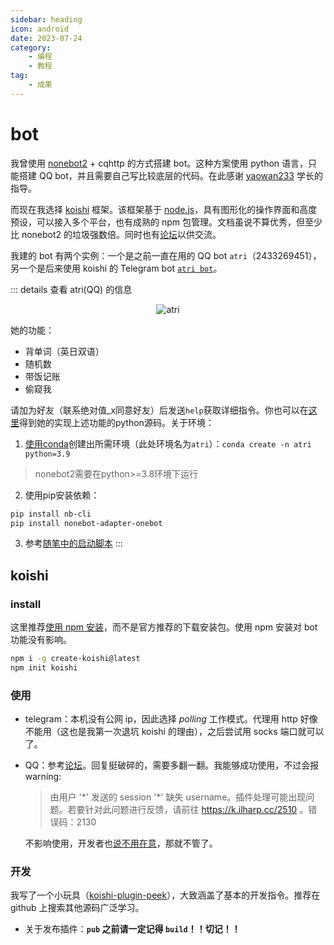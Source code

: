 ```yaml
---
sidebar: heading
icon: android
date: 2023-07-24
category:
    - 编程
    - 教程
tag:
    - 成果
---
```


# bot
我曾使用 [nonebot2](https://nonebot.dev/) + cqhttp 的方式搭建 bot。这种方案使用 python 语言，只能搭建 QQ bot，并且需要自己写比较底层的代码。在此感谢 [yaowan233](https://github.com/yaowan233) 学长的指导。

而现在我选择 [koishi](https://koishi.chat/zh-CN/) 框架。该框架基于 [node.js](./nodejs.md)，具有图形化的操作界面和高度预设，可以接入多个平台，也有成熟的 npm 包管理。文档虽说不算优秀，但至少比 nonebot2 的垃圾强数倍。同时也有[论坛](https://forum.koishi.xyz/)以供交流。

我建的 bot 有两个实例：一个是之前一直在用的 QQ bot `atri`（2433269451），另一个是后来使用 koishi 的 Telegram bot [`atri bot`](https://t.me/atri_absx_bot)。

::: details 查看 atri(QQ) 的信息
<div style="text-align: center;" class="image40">
<img alt="atri" src="https://cdn.staticaly.com/gh/lxl66566/lxl66566.github.io/images/farraginous/atri/atri.jpg"/>
</div>

她的功能：
* 背单词（英日双语）
* 随机数
* 带饭记账
* 偷窥我

请加为好友（联系绝对值_x同意好友）后发送`help`获取详细指令。你也可以在[这里](https://github.com/lxl66566/primary-atri-bot-plugins)得到她的实现上述功能的python源码。关于环境：
1. [使用conda](../coding/python.md#创建环境)创建出所需环境（此处环境名为`atri`）：`conda create -n atri python=3.9`
> nonebot2需要在python>=3.8环境下运行
2. 使用pip安装依赖：
```sh
pip install nb-cli
pip install nonebot-adapter-onebot
```
3. 参考[随笔中的启动脚本](../essay.md#_20220506)
:::
## koishi
### install
这里推荐[使用 npm 安装](https://koishi.chat/zh-CN/manual/starter/boilerplate.html)，而不是官方推荐的下载安装包。使用 npm 安装对 bot 功能没有影响。
```sh
npm i -g create-koishi@latest
npm init koishi
```
### 使用
* telegram：本机没有公网 ip，因此选择 *polling* 工作模式。代理用 http 好像不能用（这也是我第一次退坑 koishi 的理由），之后尝试用 socks 端口就可以了。
* QQ：参考[论坛](https://forum.koishi.xyz/t/topic/2502)。回复挺破碎的，需要多翻一翻。我能够成功使用，不过会报 warning:
    > 由用户 '\*' 发送的 session '\*' 缺失 username。插件处理可能出现问题。若要针对此问题进行反馈，请前往 https://k.ilharp.cc/2510 。错误码：2130

    不影响使用，开发者也[说不用在意](https://forum.koishi.xyz/t/topic/2510/154)，那就不管了。
### 开发
我写了一个小玩具（[koishi-plugin-peek](https://github.com/lxl66566/koishi-plugin-peek)），大致涵盖了基本的开发指令。推荐在 github 上搜索其他源码广泛学习。

* 关于发布插件：**`pub` 之前请一定记得 `build`！！切记！！**